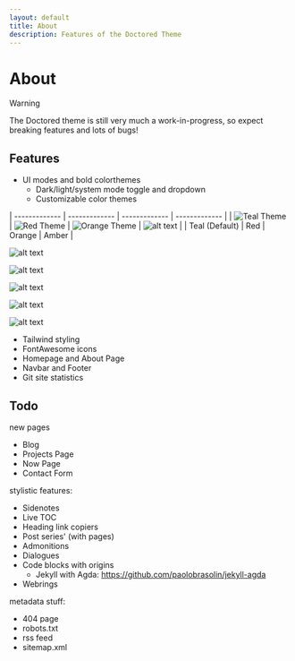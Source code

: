 ```yaml
---
layout: default
title: About
description: Features of the Doctored Theme
---
```


# About

> [!WARNING]
> The Doctored theme is still very much a work-in-progress, so expect breaking features and lots of bugs!

## Features

- UI modes and bold colorthemes
  - Dark/light/system mode toggle and dropdown
  - Customizable color themes

| ------------- | ------------- | ------------- | ------------- |
| ![Teal Theme](/assets/colorthemes/teal.png) | ![Red Theme](/assets/colorthemes/red.png) | ![Orange Theme](orange.png) | ![alt text](image.png) |
| Teal (Default)  | Red  | Orange  | Amber  |

![alt text](image-1.png)

![alt text](image-2.png)

![alt text](image-3.png)

![alt text](image-4.png)

![alt text](image-5.png)

- Tailwind styling
- FontAwesome icons
- Homepage and About Page
- Navbar and Footer
- Git site statistics

## Todo

new pages

- Blog
- Projects Page
- Now Page
- Contact Form

stylistic features:

- Sidenotes
- Live TOC
- Heading link copiers
- Post series' (with pages)
- Admonitions
- Dialogues
- Code blocks with origins
  - Jekyll with Agda: https://github.com/paolobrasolin/jekyll-agda
- Webrings

metadata stuff:

- 404 page
- robots.txt
- rss feed
- sitemap.xml